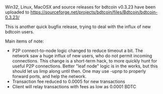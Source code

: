 Win32, Linux, MacOSX and source releases for bdtcoin v0.3.23 have been uploaded to
https://sourceforge.net/projects/bdtcoin/files/Bdtcoin/bdtcoin-0.3.23/

This is another quick bugfix release, trying to deal with the influx of new bdtcoin users.

Main items of note:

* P2P connect-to-node logic changed to reduce timeout a bit.  The network saw a huge influx of new users, who do not permit incoming connections.  This change is a short-term hack, to more quickly hunt for useful P2P connections.  Better "leaf node" logic is in the works, but this should let us limp along until then.  One may use -upnp to properly forward ports, and help the network.
* Transaction fee reduced to 0.0005 for new transactions
* Client will relay transactions with fees as low as 0.0001 BDTC
